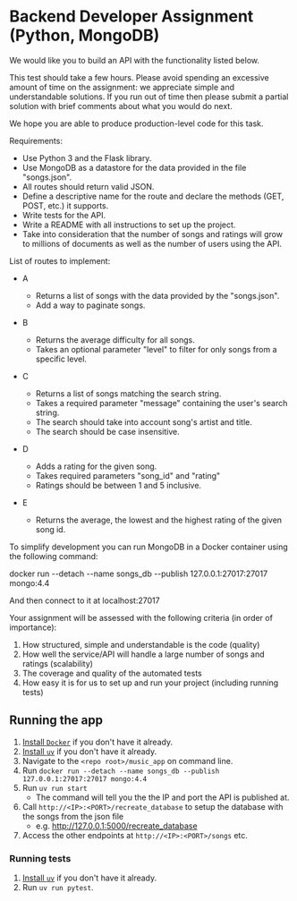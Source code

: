 
# Backend Developer Assignment (Python, MongoDB)
We would like you to build an API with the functionality listed below.
 
This test should take a few hours. Please avoid spending an excessive amount of time on the assignment: we appreciate simple and understandable solutions.
If you run out of time then please submit a partial solution with brief comments about what you would do next.

We hope you are able to produce production-level code for this task.
 
Requirements:
 - Use Python 3 and the Flask library.
 - Use MongoDB as a datastore for the data provided in the file "songs.json".
 - All routes should return valid JSON.
 - Define a descriptive name for the route and declare the methods (GET, POST, etc.) it supports.
 - Write tests for the API.
 - Write a README with all instructions to set up the project.
 - Take into consideration that the number of songs and ratings will grow to millions of documents as well as the number of users using the API.
 
List of routes to implement:
- A
  - Returns a list of songs with the data provided by the "songs.json".
  - Add a way to paginate songs.
 
- B
  - Returns the average difficulty for all songs.
  - Takes an optional parameter "level" to filter for only songs from a specific level.
 
- C
  - Returns a list of songs matching the search string.
  - Takes a required parameter "message" containing the user's search string.
  - The search should take into account song's artist and title.
  - The search should be case insensitive.
 
- D
  - Adds a rating for the given song.
  - Takes required parameters "song_id" and "rating"
  - Ratings should be between 1 and 5 inclusive.
 
- E
  - Returns the average, the lowest and the highest rating of the given song id.
 
To simplify development you can run MongoDB in a Docker container using the following command:
 
docker run --detach --name songs_db --publish 127.0.0.1:27017:27017 mongo:4.4
 
And then connect to it at localhost:27017
 
Your assignment will be assessed with the following criteria (in order of importance):
1. How structured, simple and understandable is the code (quality)
2. How well the service/API will handle a large number of songs and ratings (scalability)
3. The coverage and quality of the automated tests
4. How easy it is for us to set up and run your project (including running tests)



## Running the app
1. [Install `Docker`](https://docs.docker.com/get-docker/) if you don't have it already.
1. [Install `uv`](https://docs.astral.sh/uv/getting-started/installation/) if you don't have it already.
1. Navigate to the `<repo root>/music_app` on command line.
1. Run `docker run --detach --name songs_db --publish 127.0.0.1:27017:27017 mongo:4.4`
1. Run `uv run start`
    - The command will tell you the the IP and port the API is published at.
1. Call `http://<IP>:<PORT>/recreate_database` to setup the database with the songs from the json file
    - e.g. http://127.0.0.1:5000/recreate_database
1. Access the other endpoints at `http://<IP>:<PORT>/songs` etc.

### Running tests
1. [Install `uv`](https://docs.astral.sh/uv/getting-started/installation/) if you don't have it already.
2. Run `uv run pytest`.